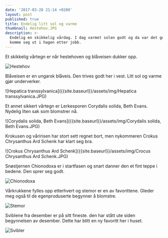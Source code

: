 ```yaml
---
date: '2017-03-28 21:14 +0200'
layout: post
published: true
title: Endelig litt sol og varme
thumbnail: Hestehov.JPG
description: >-
  Endelig en skikkelig vårdag. I dag varmet solen godt og da var det godt å
  komme seg ut i hagen etter jobb.
---
```


Et skikkelig vårtegn er når hestehoven og blåveisen dukker opp.

![Hestehov]({{site.baseurl}}/assets/img/Hestehov.JPG)

Blåveisen er en ungarsk blåveis. Den trives godt her i vest. Litt sol og varme gjør underverker. 

![Hepatica transsylvanica]({{site.baseurl}}/assets/img/Hepatica transsylvanica.JPG)

<!--more-->

Et annet sikkert vårtegn er Lerkesporen Corydalis solida, Beth Evans. Nydelig liten sak som blomstrer nå. 

![Corydalis solida, Beth Evans]({{site.baseurl}}/assets/img/Corydalis solida, Beth Evans.JPG)

Krokusen og våririsen har stort sett regnet bort, men nykommeren Crokus Chrysanthus Ard Schenk har klart seg bra.  

![Crokus Chrysanthus Ard Schenk]({{site.baseurl}}/assets/img/Crocus Chrysanthus Ard Schenk.JPG)

Snøstjernen Chionodoxa er i startfasen og snart danner den et fint teppe i bedene. Den sprer seg godt.

![Chionodoxa]({{site.baseurl}}/assets/img/Chionodoxa.JPG)

Vårkrukkene fylles opp etterhvert og stemor er en av favorittene. Gleder meg også til de egenproduserte begynner å blomstre. 

![Stemor]({{site.baseurl}}/assets/img/Stemor.JPG)

Sviblene fra desember er på sitt fineste. den har stått ute siden begynnelsen av desember. Dette har blitt en ny favoritt her i huset. 

![Svibler]({{site.baseurl}}/assets/img/Svibler.JPG)
